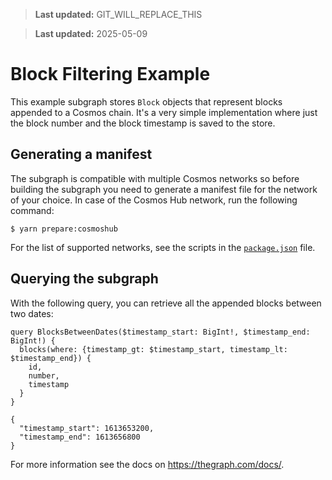 > **Last updated:** GIT_WILL_REPLACE_THIS

> **Last updated:** 2025-05-09

# Block Filtering Example

This example subgraph stores `Block` objects that represent blocks appended to a Cosmos chain. It's a very simple implementation where just the block number and the block timestamp is saved to the store.

## Generating a manifest

The subgraph is compatible with multiple Cosmos networks so before building the subgraph you need to generate a manifest file for the network of your choice. In case of the Cosmos Hub network, run the following command:

```shell
$ yarn prepare:cosmoshub
```

For the list of supported networks, see the scripts in the [`package.json`](package.json) file.

## Querying the subgraph

With the following query, you can retrieve all the appended blocks between two dates:

```
query BlocksBetweenDates($timestamp_start: BigInt!, $timestamp_end: BigInt!) {
  blocks(where: {timestamp_gt: $timestamp_start, timestamp_lt: $timestamp_end}) {
    id,
    number,
    timestamp
  }
}
```
```
{
  "timestamp_start": 1613653200,
  "timestamp_end": 1613656800
}
```

For more information see the docs on https://thegraph.com/docs/.
